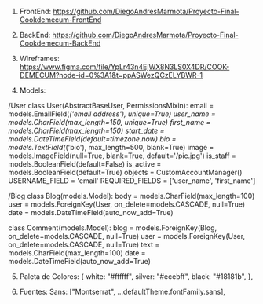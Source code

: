 1. FrontEnd: https://github.com/DiegoAndresMarmota/Proyecto-Final-Cookdemecum-FrontEnd
2. BackEnd: https://github.com/DiegoAndresMarmota/Proyecto-Final-Cookdemecum-BackEnd

3. Wireframes: https://www.figma.com/file/YpLr43n4EjWX8N3LS0X4DR/COOK-DEMECUM?node-id=0%3A1&t=ppASWezQCzELYBWR-1

4. Models:

/User
class User(AbstractBaseUser, PermissionsMixin):
    email       = models.EmailField(_('email address'), unique=True)
    user_name   = models.CharField(max_length=150, unique=True)
    first_name  = models.CharField(max_length=150)
    start_date  = models.DateTimeField(default=timezone.now)
    bio         = models.TextField(_('bio'), max_length=500, blank=True)
    image       = models.ImageField(null=True, blank=True, default='/pic.jpg')
    is_staff    = models.BooleanField(default=False)
    is_active   = models.BooleanField(default=True)
    objects     = CustomAccountManager()
    USERNAME_FIELD = 'email'
    REQUIRED_FIELDS = ['user_name', 'first_name']

/Blog
class Blog(models.Model):
    body = models.CharField(max_length=100)
    user = models.ForeignKey(User, on_delete=models.CASCADE, null=True)
    date = models.DateTimeField(auto_now_add=True)

class Comment(models.Model):
    blog = models.ForeignKey(Blog, on_delete=models.CASCADE, null=True)
    user = models.ForeignKey(User, on_delete=models.CASCADE, null=True)
    text = models.CharField(max_length=100)
    date = models.DateTimeField(auto_now_add=True)


5. Paleta de Colores: {
      white: "#ffffff",
      silver: "#ecebff",
      black: "#18181b",
    },

6. Fuentes: Sans: ["Montserrat", ...defaultTheme.fontFamily.sans],
